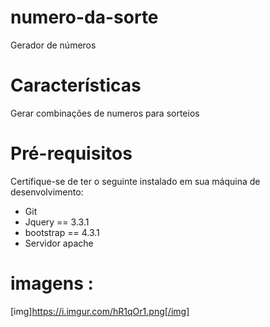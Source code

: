 # numero-da-sorte
Gerador de números 

# Características
Gerar combinações de numeros para sorteios

# Pré-requisitos
Certifique-se de ter o seguinte instalado em sua máquina de desenvolvimento:
- Git
- Jquery == 3.3.1
- bootstrap == 4.3.1
- Servidor apache

# imagens :
[img]https://i.imgur.com/hR1qOr1.png[/img]



